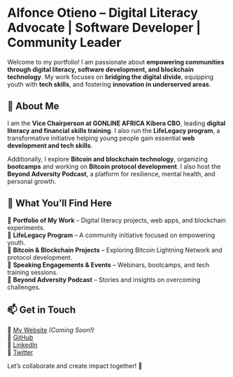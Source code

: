 #  Alfonce Otieno – Digital Literacy Advocate | Software Developer | Community Leader  

Welcome to my portfolio! I am passionate about **empowering communities through digital literacy, software development, and blockchain technology**. My work focuses on **bridging the digital divide**, equipping youth with **tech skills**, and fostering **innovation in underserved areas**.  

## 📌 About Me  
I am the **Vice Chairperson at GONLINE AFRICA Kibera CBO**, leading **digital literacy and financial skills training**. I also run the **LifeLegacy program**, a transformative initiative helping young people gain essential **web development and tech skills**.  

Additionally, I explore **Bitcoin and blockchain technology**, organizing **bootcamps** and working on **Bitcoin protocol development**. I also host the **Beyond Adversity Podcast**, a platform for resilience, mental health, and personal growth.  

## 🚀 What You’ll Find Here  
🔹 **Portfolio of My Work** – Digital literacy projects, web apps, and blockchain experiments.  
🔹 **LifeLegacy Program** – A community initiative focused on empowering youth.  
🔹 **Bitcoin & Blockchain Projects** – Exploring Bitcoin Lightning Network and protocol development.  
🔹 **Speaking Engagements & Events** – Webinars, bootcamps, and tech training sessions.  
🔹 **Beyond Adversity Podcast** – Stories and insights on overcoming challenges.  

## 📫 Get in Touch  
🔗 [My Website](#) *(Coming Soon!)*  
🔗 [GitHub](https://github.com/lifelegacy-alfonce)  
🔗 [LinkedIn](https://www.linkedin.com/in/alfonce-ouma-9271aa290/)  
🔗 [Twitter](https://x.com/alfonce_ouma)  

Let’s collaborate and create impact together! 🚀  
